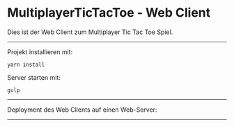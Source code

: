 # MultiplayerTicTacToe - Web Client

Dies ist der Web Client zum Multiplayer Tic Tac Toe Spiel.


----------

Projekt installieren mit:

``yarn install ``

Server starten mit:

``gulp ``

----------

Deployment des Web Clients auf einen Web-Server:


----------
